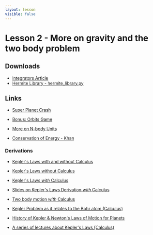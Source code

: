 ```yaml
---
layout: lesson
visible: false
---
```


# Lesson 2 - More on gravity and the two body problem

## Downloads

* [Integrators Article](downloads/integrators.pdf)
* [Hermite Library - hermite_library.py](hermite_library.py)

## Links

* [Super Planet Crash](http://www.stefanom.org/spc/)
* [Bonus: Orbits Game](http://save-point.herokuapp.com/dashboard/users.php)
* [More on N-body Units](http://www.manybody.org/modest/heggie_split.pdf)

* [Conservation of Energy - Khan](https://www.khanacademy.org/science/physics/work-and-energy/work-and-energy-tutorial/v/conservation-of-energy)

### Derivations

* [Kepler's Laws with and without Calculus](https://arxiv.org/pdf/1803.06770.pdf)
* [Kepler's Laws without Calculus](https://arxiv.org/pdf/0812.2755.pdf)
* [Kepler's Laws *with* Calculus](https://www.math.ksu.edu/~dbski/writings/planetary.pdf)
* [Slides on Kepler's Laws Derivation *with* Calculus](https://www.uu.edu/dept/math/SeniorPapers/09-10/DavisEmily.pdf)
* [Two body motion *with* Calculus](http://web.physics.ucsb.edu/~fratus/phys103/LN/TBP.pdf)

* [Kepler Problem as it relates to the Bohr atom (Calculus)](http://web.mit.edu/8.01t/www/materials/modules/guide17.pdf)
* [History of Kepler & Newton's Laws of Motion for Planets](https://www.khanacademy.org/partner-content/nasa/measuringuniverse/orbital-mechanics/a/keplers-first-law)
* [A series of lectures about Kepler's Laws (Calculus)](https://www.youtube.com/watch?v=mRbDmvvALQA)

<!--### Python libraries

These should be moved to the directory that contains your jupyter notebooks.

* A library for use in plotting the 2-body analytical solution: [analytical_solution_library.py](analytical_solution_library.py)-->
